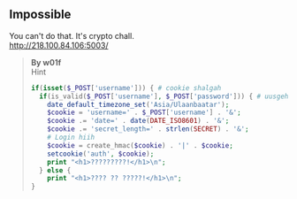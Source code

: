 ## Impossible

You can't do that. It's crypto chall.  
http://218.100.84.106:5003/

> **By w01f**  
> Hint  
> ```php  
> if(isset($_POST['username'])) { # cookie shalgah  
>   if(is_valid($_POST['username'], $_POST['password'])) { # uusgeh cookie  
>     date_default_timezone_set('Asia/Ulaanbaatar');  
>     $cookie = 'username=' . $_POST['username'] . '&';  
>     $cookie .= 'date=' . date(DATE_ISO8601) . '&';  
>     $cookie .= 'secret_length=' . strlen(SECRET) . '&';  
>     # Login hiih  
>     $cookie = create_hmac($cookie) . '|' . $cookie;  
>     setcookie('auth', $cookie);  
>     print "<h1>?????????!</h1>\n";  
>   } else {  
>     print "<h1>???? ?? ?????!</h1>\n";  
> }  
> ```
